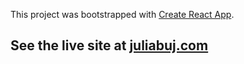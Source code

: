 This project was bootstrapped with [Create React App](https://github.com/facebook/create-react-app).

## See the live site at [juliabuj.com](https://juliabuj.com)
